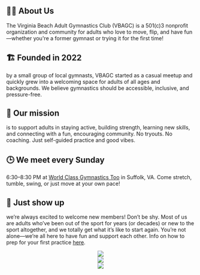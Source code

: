## 🤸‍♀️ About Us
The Virginia Beach Adult Gymnastics Club (VBAGC) is a 501(c)3 nonprofit organization and community for adults who love to move, flip, and have fun—whether you're a former gymnast or trying it for the first time!

## 🏗️ Founded in 2022 
by a small group of local gymnasts, VBAGC started as a casual meetup and quickly grew into a welcoming space for adults of all ages and backgrounds. We believe gymnastics should be accessible, inclusive, and pressure-free.

## 🎯 Our mission 
is to support adults in staying active, building strength, learning new skills, and connecting with a fun, encouraging community. No tryouts. No coaching. Just self-guided practice and good vibes.

## 🕒 We meet every Sunday
6:30–8:30 PM at [World Class Gymnastics Too](https://maps.app.goo.gl/MApyPnr39rzwTv716) in Suffolk, VA. Come stretch, tumble, swing, or just move at your own pace!

## 💬 Just show up
we’re always excited to welcome new members! Don’t be shy. Most of us are adults who’ve been out of the sport for years (or decades) or new to the sport altogether, and we totally get what it’s like to start again. You’re not alone—we’re all here to have fun and support each other. Info on how to prep for your first practice [here](https://vbadultgymnasticsclub.github.io/join-the-team).

<center><img src="https://user-images.githubusercontent.com/108369432/225924539-667de481-c5aa-4c4e-a5a1-412f92b4a192.JPG" /></center>
<center><img src="https://github.com/user-attachments/assets/3ad7d6dc-93f5-46f1-8945-7b40575d9d20" /></center>
<center><img src="https://github.com/user-attachments/assets/7fe690ea-6927-4e44-a962-d8e95f3da6fd" /></center>
